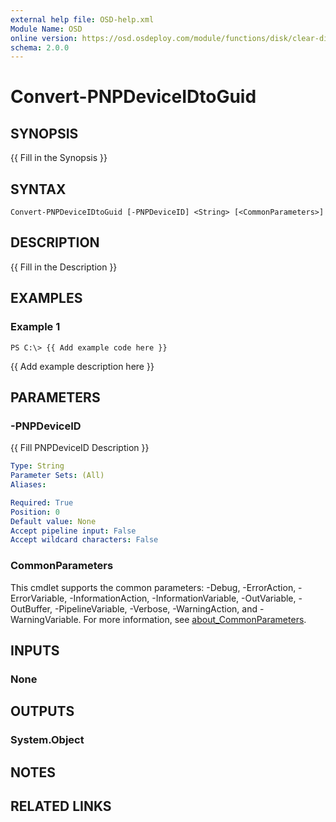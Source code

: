 ```yaml
---
external help file: OSD-help.xml
Module Name: OSD
online version: https://osd.osdeploy.com/module/functions/disk/clear-disk
schema: 2.0.0
---
```


# Convert-PNPDeviceIDtoGuid

## SYNOPSIS
{{ Fill in the Synopsis }}

## SYNTAX

```
Convert-PNPDeviceIDtoGuid [-PNPDeviceID] <String> [<CommonParameters>]
```

## DESCRIPTION
{{ Fill in the Description }}

## EXAMPLES

### Example 1
```
PS C:\> {{ Add example code here }}
```

{{ Add example description here }}

## PARAMETERS

### -PNPDeviceID
{{ Fill PNPDeviceID Description }}

```yaml
Type: String
Parameter Sets: (All)
Aliases:

Required: True
Position: 0
Default value: None
Accept pipeline input: False
Accept wildcard characters: False
```

### CommonParameters
This cmdlet supports the common parameters: -Debug, -ErrorAction, -ErrorVariable, -InformationAction, -InformationVariable, -OutVariable, -OutBuffer, -PipelineVariable, -Verbose, -WarningAction, and -WarningVariable. For more information, see [about_CommonParameters](http://go.microsoft.com/fwlink/?LinkID=113216).

## INPUTS

### None
## OUTPUTS

### System.Object
## NOTES

## RELATED LINKS
